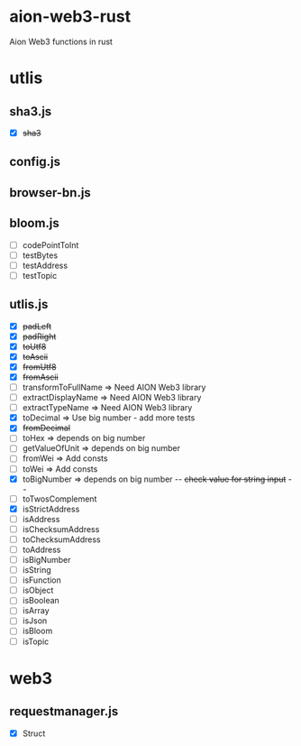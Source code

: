 # aion-web3-rust
Aion Web3 functions in rust

# utlis

## sha3.js

- [x] ~~sha3~~

## config.js	

<!-- Should I add anything? -->

## browser-bn.js

<!-- Figurte out how to write bignumber in rust -->

## bloom.js

- [ ] codePointToInt
- [ ] testBytes
- [ ] testAddress
- [ ] testTopic

## utlis.js

- [x] ~~padLeft~~
- [x] ~~padRight~~
- [x] ~~toUtf8~~
- [x] ~~toAscii~~
- [x] ~~fromUtf8~~
- [x] ~~fromAscii~~
- [ ] transformToFullName => Need AION Web3 library
- [ ] extractDisplayName => Need AION Web3 library
- [ ] extractTypeName => Need AION Web3 library
- [x] toDecimal => Use big number - add more tests
- [x] ~~fromDecimal~~
- [ ] toHex => depends on big number 
- [ ] getValueOfUnit => depends on big number
- [ ] fromWei => Add consts
- [ ] toWei => Add consts
- [x] toBigNumber => depends on big number -- ~~check value for string input~~ -- 
- [ ] toTwosComplement
- [x] isStrictAddress
- [ ] isAddress
- [ ] isChecksumAddress
- [ ] toChecksumAddress
- [ ] toAddress
- [ ] isBigNumber
- [ ] isString
- [ ] isFunction
- [ ] isObject
- [ ] isBoolean
- [ ] isArray
- [ ] isJson
- [ ] isBloom
- [ ] isTopic
 
# web3

## requestmanager.js

- [x] Struct